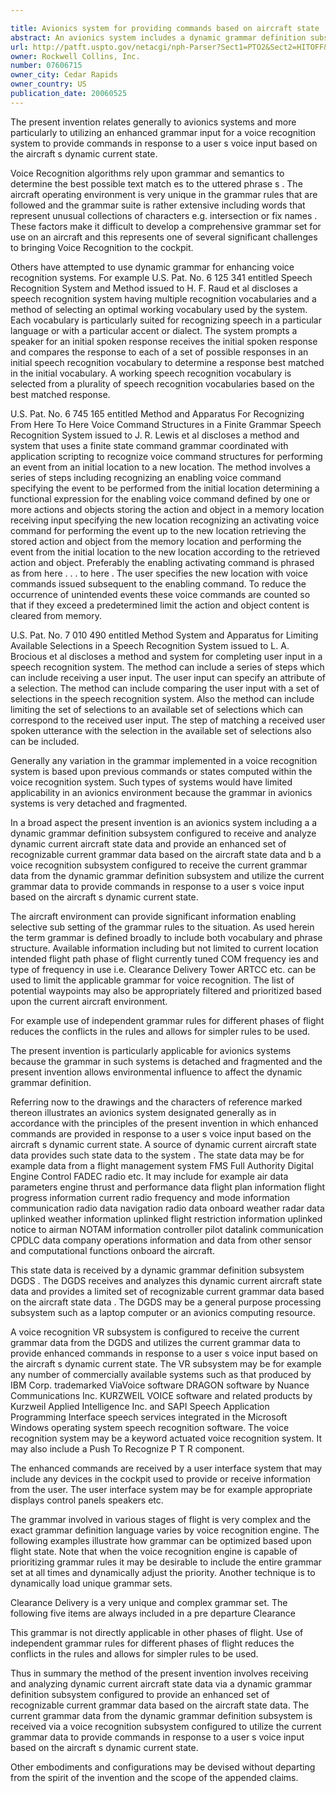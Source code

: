 ```yaml
---

title: Avionics system for providing commands based on aircraft state
abstract: An avionics system includes a dynamic grammar definition subsystem configured to receive and analyze dynamic, current aircraft state data and provide an enhanced set of recognizable current grammar data based on the aircraft state data. A voice recognition subsystem is configured to receive the current grammar data from the dynamic grammar definition subsystem and utilize the current grammar data to provide commands in response to a user's voice input based on the aircraft's dynamic, current state.
url: http://patft.uspto.gov/netacgi/nph-Parser?Sect1=PTO2&Sect2=HITOFF&p=1&u=%2Fnetahtml%2FPTO%2Fsearch-adv.htm&r=1&f=G&l=50&d=PALL&S1=07606715&OS=07606715&RS=07606715
owner: Rockwell Collins, Inc.
number: 07606715
owner_city: Cedar Rapids
owner_country: US
publication_date: 20060525
---
```

The present invention relates generally to avionics systems and more particularly to utilizing an enhanced grammar input for a voice recognition system to provide commands in response to a user s voice input based on the aircraft s dynamic current state.

Voice Recognition algorithms rely upon grammar and semantics to determine the best possible text match es to the uttered phrase s . The aircraft operating environment is very unique in the grammar rules that are followed and the grammar suite is rather extensive including words that represent unusual collections of characters e.g. intersection or fix names . These factors make it difficult to develop a comprehensive grammar set for use on an aircraft and this represents one of several significant challenges to bringing Voice Recognition to the cockpit.

Others have attempted to use dynamic grammar for enhancing voice recognition systems. For example U.S. Pat. No. 6 125 341 entitled Speech Recognition System and Method issued to H. F. Raud et al discloses a speech recognition system having multiple recognition vocabularies and a method of selecting an optimal working vocabulary used by the system. Each vocabulary is particularly suited for recognizing speech in a particular language or with a particular accent or dialect. The system prompts a speaker for an initial spoken response receives the initial spoken response and compares the response to each of a set of possible responses in an initial speech recognition vocabulary to determine a response best matched in the initial vocabulary. A working speech recognition vocabulary is selected from a plurality of speech recognition vocabularies based on the best matched response.

U.S. Pat. No. 6 745 165 entitled Method and Apparatus For Recognizing From Here To Here Voice Command Structures in a Finite Grammar Speech Recognition System issued to J. R. Lewis et al discloses a method and system that uses a finite state command grammar coordinated with application scripting to recognize voice command structures for performing an event from an initial location to a new location. The method involves a series of steps including recognizing an enabling voice command specifying the event to be performed from the initial location determining a functional expression for the enabling voice command defined by one or more actions and objects storing the action and object in a memory location receiving input specifying the new location recognizing an activating voice command for performing the event up to the new location retrieving the stored action and object from the memory location and performing the event from the initial location to the new location according to the retrieved action and object. Preferably the enabling activating command is phrased as from here . . . to here . The user specifies the new location with voice commands issued subsequent to the enabling command. To reduce the occurrence of unintended events these voice commands are counted so that if they exceed a predetermined limit the action and object content is cleared from memory.

U.S. Pat. No. 7 010 490 entitled Method System and Apparatus for Limiting Available Selections in a Speech Recognition System issued to L. A. Brocious et al discloses a method and system for completing user input in a speech recognition system. The method can include a series of steps which can include receiving a user input. The user input can specify an attribute of a selection. The method can include comparing the user input with a set of selections in the speech recognition system. Also the method can include limiting the set of selections to an available set of selections which can correspond to the received user input. The step of matching a received user spoken utterance with the selection in the available set of selections also can be included.

Generally any variation in the grammar implemented in a voice recognition system is based upon previous commands or states computed within the voice recognition system. Such types of systems would have limited applicability in an avionics environment because the grammar in avionics systems is very detached and fragmented.

In a broad aspect the present invention is an avionics system including a a dynamic grammar definition subsystem configured to receive and analyze dynamic current aircraft state data and provide an enhanced set of recognizable current grammar data based on the aircraft state data and b a voice recognition subsystem configured to receive the current grammar data from the dynamic grammar definition subsystem and utilize the current grammar data to provide commands in response to a user s voice input based on the aircraft s dynamic current state.

The aircraft environment can provide significant information enabling selective sub setting of the grammar rules to the situation. As used herein the term grammar is defined broadly to include both vocabulary and phrase structure. Available information including but not limited to current location intended flight path phase of flight currently tuned COM frequency ies and type of frequency in use i.e. Clearance Delivery Tower ARTCC etc. can be used to limit the applicable grammar for voice recognition. The list of potential waypoints may also be appropriately filtered and prioritized based upon the current aircraft environment.

For example use of independent grammar rules for different phases of flight reduces the conflicts in the rules and allows for simpler rules to be used.

The present invention is particularly applicable for avionics systems because the grammar in such systems is detached and fragmented and the present invention allows environmental influence to affect the dynamic grammar definition.

Referring now to the drawings and the characters of reference marked thereon illustrates an avionics system designated generally as in accordance with the principles of the present invention in which enhanced commands are provided in response to a user s voice input based on the aircraft s dynamic current state. A source of dynamic current aircraft state data provides such state data to the system . The state data may be for example data from a flight management system FMS Full Authority Digital Engine Control FADEC radio etc. It may include for example air data parameters engine thrust and performance data flight plan information flight progress information current radio frequency and mode information communication radio data navigation radio data onboard weather radar data uplinked weather information uplinked flight restriction information uplinked notice to airman NOTAM information controller pilot datalink communication CPDLC data company operations information and data from other sensor and computational functions onboard the aircraft.

This state data is received by a dynamic grammar definition subsystem DGDS . The DGDS receives and analyzes this dynamic current aircraft state data and provides a limited set of recognizable current grammar data based on the aircraft state data . The DGDS may be a general purpose processing subsystem such as a laptop computer or an avionics computing resource.

A voice recognition VR subsystem is configured to receive the current grammar data from the DGDS and utilizes the current grammar data to provide enhanced commands in response to a user s voice input based on the aircraft s dynamic current state. The VR subsystem may be for example any number of commercially available systems such as that produced by IBM Corp. trademarked ViaVoice software DRAGON software by Nuance Communications Inc. KURZWEIL VOICE software and related products by Kurzweil Applied Intelligence Inc. and SAPI Speech Application Programming Interface speech services integrated in the Microsoft Windows operating system speech recognition software. The voice recognition system may be a keyword actuated voice recognition system. It may also include a Push To Recognize P T R component.

The enhanced commands are received by a user interface system that may include any devices in the cockpit used to provide or receive information from the user. The user interface system may be for example appropriate displays control panels speakers etc.

The grammar involved in various stages of flight is very complex and the exact grammar definition language varies by voice recognition engine. The following examples illustrate how grammar can be optimized based upon flight state. Note that when the voice recognition engine is capable of prioritizing grammar rules it may be desirable to include the entire grammar set at all times and dynamically adjust the priority. Another technique is to dynamically load unique grammar sets.

Clearance Delivery is a very unique and complex grammar set. The following five items are always included in a pre departure Clearance 

This grammar is not directly applicable in other phases of flight. Use of independent grammar rules for different phases of flight reduces the conflicts in the rules and allows for simpler rules to be used.

Thus in summary the method of the present invention involves receiving and analyzing dynamic current aircraft state data via a dynamic grammar definition subsystem configured to provide an enhanced set of recognizable current grammar data based on the aircraft state data. The current grammar data from the dynamic grammar definition subsystem is received via a voice recognition subsystem configured to utilize the current grammar data to provide commands in response to a user s voice input based on the aircraft s dynamic current state.

Other embodiments and configurations may be devised without departing from the spirit of the invention and the scope of the appended claims.

